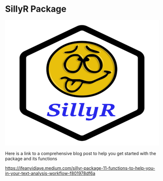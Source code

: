 # SillyR Package
![Image](sillyR.jpg)

Here is a link to a comprehensive blog post to help you get started with the package and its functions

https://ifeanyidiaye.medium.com/sillyr-package-11-functions-to-help-you-in-your-text-analysis-workflow-f801978df6a
